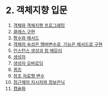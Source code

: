 # 2. 객체지향 입문

01. [객체와 객체지향 프로그래밍]()
02. [클래스 구현]()
03. [함수와 메서드]()
04. [객체의 속성은 멤버변수로, 기능은 메서드로 구현]()
05. [인스턴스 생성과 힙 메모리]()
06. [생성자]()
07. [생성자 오버로딩]()
08. [퀴즈]()
09. [참조 자료형 변수]()
10. [접근제어 지시자와 정보은닉]()
11. [캡슐화]()